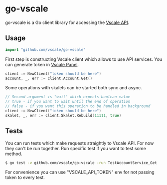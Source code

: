 # go-vscale

go-vscale is a Go client library for accessing the [Vscale API](https://developers.vscale.io/documentation/api/v1/).

## Usage

```go
import "github.com/vscale/go-vscale"
```

First step is constructing Vscale client which allows to use API services.
You can generate token in [Vscale Panel](https://vscale.io/panel/settings/tokens/).

```go
client := NewClient("token should be here")
account, _, err := client.Account.Get()
```

Some operations with skalets can be started both sync and async.

```go
// Second argument is "wait" which expects boolean value
// true - if you want to wait until the end of operation
// false - if you want this operation to be handled in background
client := NewClient("token should be here")
skalet, _, err := client.Skalet.Rebuild(11111, true)
```

## Tests

You can run tests which make requests straightly to Vscale API.
For now they can't be run together. Run specific test if you want to test some method.

```bash
$ go test -v github.com/vscale/go-vscale -run TestAccountService_Get
```

For convenience you can use "VSCALE_API_TOKEN" env for not passing token to every test.
